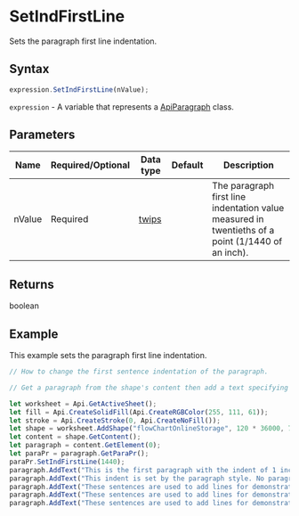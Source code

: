 # SetIndFirstLine

Sets the paragraph first line indentation.

## Syntax

```javascript
expression.SetIndFirstLine(nValue);
```

`expression` - A variable that represents a [ApiParagraph](../ApiParagraph.md) class.

## Parameters

| **Name** | **Required/Optional** | **Data type** | **Default** | **Description** |
| ------------- | ------------- | ------------- | ------------- | ------------- |
| nValue | Required | [twips](../../Enumeration/twips.md) |  | The paragraph first line indentation value measured in twentieths of a point (1/1440 of an inch). |

## Returns

boolean

## Example

This example sets the paragraph first line indentation.

```javascript editor-xlsx
// How to change the first sentence indentation of the paragraph.

// Get a paragraph from the shape's content then add a text specifying the first line indentation.

let worksheet = Api.GetActiveSheet();
let fill = Api.CreateSolidFill(Api.CreateRGBColor(255, 111, 61));
let stroke = Api.CreateStroke(0, Api.CreateNoFill());
let shape = worksheet.AddShape("flowChartOnlineStorage", 120 * 36000, 70 * 36000, fill, stroke, 0, 2 * 36000, 0, 3 * 36000);
let content = shape.GetContent();
let paragraph = content.GetElement(0);
let paraPr = paragraph.GetParaPr();
paraPr.SetIndFirstLine(1440);
paragraph.AddText("This is the first paragraph with the indent of 1 inch set to the first line. ");
paragraph.AddText("This indent is set by the paragraph style. No paragraph inline style is applied. ");
paragraph.AddText("These sentences are used to add lines for demonstrative purposes. ");
paragraph.AddText("These sentences are used to add lines for demonstrative purposes. ");
paragraph.AddText("These sentences are used to add lines for demonstrative purposes.");
```
